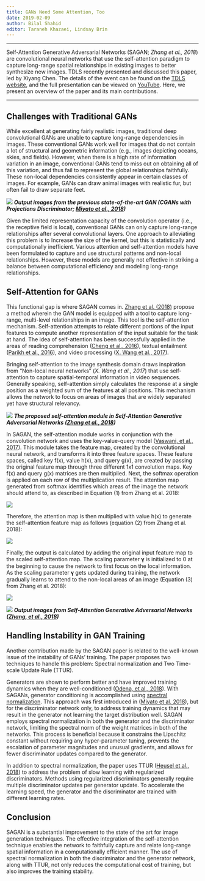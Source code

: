 ```yaml
---
title: GANs Need Some Attention, Too
date: 2019-02-09
author: Bilal Shahid
editor: Taraneh Khazaei, Lindsay Brin
---
```


--- 

Self-Attention Generative Adversarial Networks (SAGAN; *Zhang et al., 2018*) are convolutional neural networks that use the self-attention paradigm to capture long-range spatial relationships in existing images to better synthesize new images. TDLS recently presented and discussed this paper, led by  Xiyang Chen. The details of the event can be found on the [TDLS website](https://tdls.a-i.science/events/2018-06-11/), and the full presentation can be viewed on [YouTube](https://www.youtube.com/watch?v=FdeHlC4QiqA). Here, we present an overview of the paper and its main contributions.

---

## Challenges with Traditional GANs

While excellent at generating fairly realistic images, traditional deep convolutional GANs are unable to capture long-range dependencies in images. These conventional GANs work well for images that do not contain a lot of structural and geometric information (e.g., images depicting oceans, skies, and fields). However, when there is a high rate of information variation in an image, conventional GANs tend to miss out on obtaining all of this variation, and thus fail to represent the global relationships faithfully. These non-local dependencies consistently appear in certain classes of images. For example, GANs can draw animal images with realistic fur, but often fail to draw separate feet.  


![](/static/post-assets/sagan/sagan1.png)
***Output images from the previous state-of-the-art GAN (CGANs with Projections Discriminator; [Miyato et al., 2018](https://arxiv.org/abs/1802.05637))***

Given the limited representation capacity of the convolution operator (i.e., the receptive field is local), conventional GANs can only capture long-range relationships after several convolutional layers. One approach to alleviating this problem is to Increase the size of the kernel, but this is statistically and computationally inefficient. Various attention and self-attention models have been formulated to capture and use structural patterns and non-local relationships. However, these models are generally not effective in striking a balance between computational efficiency and modeling long-range relationships.

## Self-Attention for GANs

This functional gap is where SAGAN comes in. [Zhang et al. (2018)](https://arxiv.org/abs/1805.08318) propose a method wherein the GAN model is equipped with a tool to capture long-range, multi-level relationships in an image. This tool is the self-attention mechanism. Self-attention attempts to relate different portions of the input features to compute another representation of the input suitable for the task at hand. The idea of self-attention has been successfully applied in the areas of reading comprehension ([Cheng et al., 2016](https://arxiv.org/pdf/1601.06733.pdf)), textual entailment ([Parikh et al., 2016](https://arxiv.org/pdf/1606.01933.pdf)), and video processing ([X. Wang et al., 2017](https://arxiv.org/pdf/1711.07971.pdf)). 

Bringing self-attention to the image synthesis domain draws inspiration from “Non-local neural networks” (*X. Wang et al., 2017*) that use self-attention to capture spatial-temporal information in video sequences. Generally speaking, self-attention simply calculates the response at a single position as a weighted sum of the features at all positions. This mechanism allows the network to focus on areas of images that are widely separated yet have structural relevancy.

![](/static/post-assets/sagan/sagan-flow.png)
***The proposed self-attention module in Self-Attention Generative Adversarial Networks ([Zhang et al., 2018](https://arxiv.org/abs/1805.08318))***

 In SAGAN, the self-attention module works in conjunction with the convolution network and uses the key-value-query model ([Vaswani, et al., 2017](https://arxiv.org/abs/1706.03762)). This module takes the feature map, created by the convolutional neural network, and transforms it into three feature spaces. These feature spaces, called key f(x), value h(x), and query g(x), are created by passing the original feature map through three different 1x1 convolution maps. Key f(x) and query g(x) matrices are then multiplied. Next, the softmax operation is applied on each row of the multiplication result.  The attention map generated from softmax identifies which areas of the image the network should attend to, as described in Equation (1) from Zhang et al. 2018: 

![](/static/post-assets/sagan/sagan_math_self_attention.png)

Therefore, the attention map is then multiplied with value h(x) to generate the self-attention feature map as follows (equation (2) from Zhang et al. 2018): 

![](/static/post-assets/sagan/sagan_math_self_attention_feature_map.png)

Finally, the output is calculated by adding the original input feature map to the scaled self-attention map. The scaling parameter 𝛄 is initialized to 0 at the beginning to cause the network to first focus on the local information. As the scaling parameter 𝛄 gets updated during training, the network gradually learns to attend to the non-local areas of an image (Equation (3) from Zhang et al. 2018):

![](/static/post-assets/sagan/sagan_math_residual.png)

![](/static/post-assets/sagan/sagan_results.png)
***Output images from Self-Attention Generative Adversarial Networks ([Zhang, et al., 2018](https://arxiv.org/abs/1805.08318))***

## Handling Instability in GAN Training

Another contribution made by the SAGAN paper is related to the well-known issue of the instability of GANs’ training. The paper proposes two techniques to handle this problem: Spectral normalization and Two Time-scale Update Rule (TTUR).

Generators are shown to perform better and have improved training dynamics when they are well-conditioned ([Odena, et al., 2018](https://arxiv.org/abs/1802.08768)). With SAGANs, generator conditioning is accomplished using [spectral normalization](https://christiancosgrove.com/blog/2018/01/04/spectral-normalization-explained.html). This approach was first introduced in ([Miyato et al. 2018](https://arxiv.org/pdf/1802.05957.pdf)), but for the discriminator network only, to address training dynamics that may result in the generator not learning the target distribution well. SAGAN employs spectral normalization in both the generator and the discriminator network, limiting the spectral norm of the weight matrices in both of the networks. This process is beneficial because it constrains the Lipschitz constant without requiring any hyper-parameter tuning, prevents the escalation of parameter magnitudes and unusual gradients, and allows for fewer discriminator updates compared to the generator.

In addition to spectral normalization, the paper uses TTUR ([Heusel et al., 2018](https://arxiv.org/abs/1706.08500)) to address the problem of slow learning with regularized discriminators. Methods using regularized discriminators generally require multiple discriminator updates per generator update. To accelerate the learning speed, the generator and the discriminator are trained with different learning rates.

## Conclusion

SAGAN is a substantial improvement to the state of the art for image generation techniques. The effective integration of the self-attention technique enables the network to faithfully capture and relate long-range spatial information in a computationally efficient manner.  The use of spectral normalization in both the discriminator and the generator network, along with TTUR, not only reduces the computational cost of training, but also improves the training stability. 
